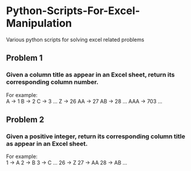 # Python-Scripts-For-Excel-Manipulation
Various python scripts for solving excel related problems

## Problem 1
### Given a column title as appear in an Excel sheet, return its corresponding column number.
For example:  
    A -> 1
    B -> 2
    C -> 3
    ...
    Z -> 26
    AA -> 27
    AB -> 28 
    ...
    AAA -> 703
    ...
    
## Problem 2
### Given a positive integer, return its corresponding column title as appear in an Excel sheet.
For example:  
    1 -> A
    2 -> B
    3 -> C
    ...
    26 -> Z
    27 -> AA
    28 -> AB 
    ...

